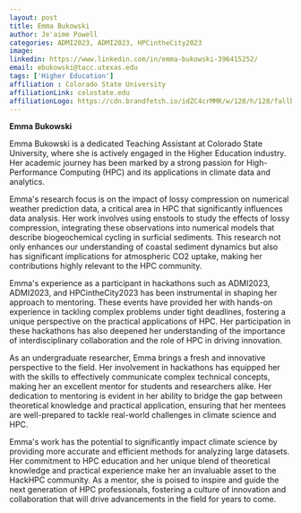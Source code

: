 ```yaml
---
layout: post
title: Emma Bukowski
author: Je'aime Powell
categories: ADMI2023, ADMI2023, HPCintheCity2023
image: 
linkedin: https://www.linkedin.com/in/emma-bukowski-396415252/
email: ebukowski@tacc.utexas.edu
tags: ['Higher Education']
affiliation : Colorado State University 
affiliationLink: colostate.edu
affiliationLogo: https://cdn.brandfetch.io/idZC4crMMR/w/128/h/128/fallback/lettermark/icon.webp?c=1ax1736898710747bfumLaCV7mS2V-PQHI                      
---
```


**Emma Bukowski**
 
 Emma Bukowski is a dedicated Teaching Assistant at Colorado State University, where she is actively engaged in the Higher Education industry. Her academic journey has been marked by a strong passion for High-Performance Computing (HPC) and its applications in climate data and analytics.
 
 Emma's research focus is on the impact of lossy compression on numerical weather prediction data, a critical area in HPC that significantly influences data analysis. Her work involves using enstools to study the effects of lossy compression, integrating these observations into numerical models that describe biogeochemical cycling in surficial sediments. This research not only enhances our understanding of coastal sediment dynamics but also has significant implications for atmospheric CO2 uptake, making her contributions highly relevant to the HPC community.
 
 Emma's experience as a participant in hackathons such as ADMI2023, ADMI2023, and HPCintheCity2023 has been instrumental in shaping her approach to mentoring. These events have provided her with hands-on experience in tackling complex problems under tight deadlines, fostering a unique perspective on the practical applications of HPC. Her participation in these hackathons has also deepened her understanding of the importance of interdisciplinary collaboration and the role of HPC in driving innovation.
 
 As an undergraduate researcher, Emma brings a fresh and innovative perspective to the field. Her involvement in hackathons has equipped her with the skills to effectively communicate complex technical concepts, making her an excellent mentor for students and researchers alike. Her dedication to mentoring is evident in her ability to bridge the gap between theoretical knowledge and practical application, ensuring that her mentees are well-prepared to tackle real-world challenges in climate science and HPC.
 
 Emma's work has the potential to significantly impact climate science by providing more accurate and efficient methods for analyzing large datasets. Her commitment to HPC education and her unique blend of theoretical knowledge and practical experience make her an invaluable asset to the HackHPC community. As a mentor, she is poised to inspire and guide the next generation of HPC professionals, fostering a culture of innovation and collaboration that will drive advancements in the field for years to come.  
                    
